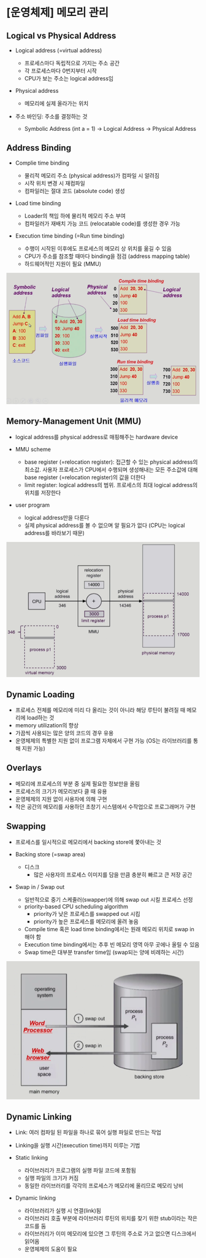 # [운영체제] 메모리 관리

## Logical vs Physical Address

- Logical address (=virtual address)
    - 프로세스마다 독립적으로 가지는 주소 공간
    - 각 프로세스마다 0번지부터 시작
    - CPU가 보는 주소는 logical address임

- Physical address
    - 메모리에 실제 올라가는 위치

- 주소 바인딩: 주소를 결정하는 것
    - Symbolic Address (int a = 1) -> Logical Address -> Physical Address

## Address Binding


- Complie time binding
    - 물리적 메모리 주소 (physical address)가 컴파일 시 알려짐
    - 시작 위치 변경 시 재컴파일
    - 컴파일러는 절대 코드 (absolute code) 생성

- Load time binding
    - Loader의 책임 하에 물리적 메모리 주소 부여
    - 컴파일러가 재배치 가능 코드 (relocatable code)를 생성한 경우 가능

- Execution time binding (=Run time binding)
    - 수행이 시작된 이후에도 프로세스의 메모리 상 위치를 옮길 수 있음
    - CPU가 주소를 참조할 때마다 binding을 점검 (address mapping table)
    - 하드웨어적인 지원이 필요 (MMU)

![](../../assets/img/posts/운영체제/12-01.png)

## Memory-Management Unit (MMU)

- logical address를 physical address로 매핑해주는 hardware device

- MMU scheme
    - base register (=relocation register): 접근할 수 있는 physical address의 최소값. 사용자 프로세스가 CPU에서 수행되며 생성해내는 모든 주소값에 대해 base register (=relocation register)의 값을 더한다
    - limit register: logical address의 범위. 프로세스의 최대 logical address의 위치를 저장한다
    
- user program
    - logical address만을 다룬다
    - 실제 physical address를 볼 수 없으며 알 필요가 없다 (CPU는 logical address를 바라보기 때문)

![](../../assets/img/posts/운영체제/12-02.png)

## Dynamic Loading

- 프로세스 전체를 메모리에 미리 다 올리는 것이 아니라 해당 루틴이 불려질 때 메모리에 load하는 것
- memory utilization의 향상
- 가끔씩 사용되는 많은 양의 코드의 경우 유용
- 운영체제의 특별한 지원 없이 프로그램 자체에서 구현 가능 (OS는 라이브러리를 통해 지원 가능)

## Overlays

- 메모리에 프로세스의 부분 중 실제 필요한 정보만을 올림
- 프로세스의 크기가 메모리보다 클 때 유용
- 운영체제의 지원 없이 사용자에 의해 구현
- 작은 공간의 메모리를 사용하던 초창기 시스템에서 수작업으로 프로그래머가 구현

## Swapping

- 프로세스를 일시적으로 메모리에서 backing store에 쫓아내는 것

- Backing store (=swap area)
    - 디스크
        - 많은 사용자의 프로세스 이미지를 담을 만큼 충분히 빠르고 큰 저장 공간

- Swap in / Swap out
    - 일반적으로 중기 스케줄러(swapper)에 의해 swap out 시킬 프로세스 선정
    - priority-based CPU scheduling algorithm
        - priority가 낮은 프로세스를 swapped out 시킴
        - priority가 높은 프로세스를 메모리에 올려 놓음
    - Compile time 혹은 load time binding에서는 원래 메모리 위치로 swap in 해야 함
    - Execution time binding에서는 추후 빈 메모리 영역 아무 곳에나 올릴 수 있음
    - Swap time은 대부분 transfer time임 (swap되는 양에 비례하는 시간)

![](../../assets/img/posts/운영체제/12-03.png)

## Dynamic Linking

- Link: 여러 컴파일 된 파일을 하나로 묶어 실행 파일로 만드는 작업

- Linking을 실행 시간(execution time)까지 미루는 기법

- Static linking
    - 라이브러리가 프로그램의 실행 파일 코드에 포함됨
    - 실행 파일의 크기가 커짐
    - 동일한 라이브러리를 각각의 프로세스가 메모리에 올리므로 메모리 낭비

- Dynamic linking
    - 라이브러리가 실행 시 연결(link)됨
    - 라이브러리 호출 부분에 라이브러리 루틴의 위치를 찾기 위한 stub이라는 작은 코드를 둠
    - 라이브러리가 이미 메모리에 있으면 그 루틴의 주소로 가고 없으면 디스크에서 읽어옴
    - 운영체제의 도움이 필요